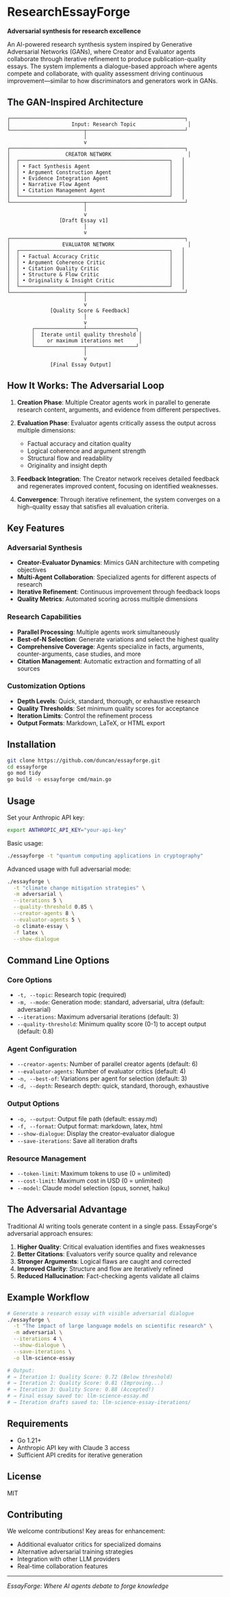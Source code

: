 # ResearchEssayForge

**Adversarial synthesis for research excellence**

An AI-powered research synthesis system inspired by Generative Adversarial Networks (GANs), where Creator and Evaluator agents collaborate through iterative refinement to produce publication-quality essays. The system implements a dialogue-based approach where agents compete and collaborate, with quality assessment driving continuous improvement—similar to how discriminators and generators work in GANs.

## The GAN-Inspired Architecture

```
┌─────────────────────────────────────────────────────────┐
│                    Input: Research Topic                 │
└────────────────────────┬────────────────────────────────┘
                         │
                         v
┌─────────────────────────────────────────────────────────┐
│                  CREATOR NETWORK                         │
│  ┌─────────────────────────────────────────────────┐   │
│  │ • Fact Synthesis Agent                          │   │
│  │ • Argument Construction Agent                   │   │
│  │ • Evidence Integration Agent                    │   │
│  │ • Narrative Flow Agent                          │   │
│  │ • Citation Management Agent                     │   │
│  └─────────────────────────────────────────────────┘   │
└────────────────────────┬────────────────────────────────┘
                         │
                         v
                 [Draft Essay v1]
                         │
                         v
┌─────────────────────────────────────────────────────────┐
│                 EVALUATOR NETWORK                        │
│  ┌─────────────────────────────────────────────────┐   │
│  │ • Factual Accuracy Critic                       │   │
│  │ • Argument Coherence Critic                     │   │
│  │ • Citation Quality Critic                       │   │
│  │ • Structure & Flow Critic                       │   │
│  │ • Originality & Insight Critic                  │   │
│  └─────────────────────────────────────────────────┘   │
└────────────────────────┬────────────────────────────────┘
                         │
                         v
              [Quality Score & Feedback]
                         │
                         v
        ┌────────────────┴────────────────┐
        │  Iterate until quality threshold │
        │    or maximum iterations met     │
        └────────────────┬────────────────┘
                         │
                         v
              [Final Essay Output]
```

## How It Works: The Adversarial Loop

1. **Creation Phase**: Multiple Creator agents work in parallel to generate research content, arguments, and evidence from different perspectives.

2. **Evaluation Phase**: Evaluator agents critically assess the output across multiple dimensions:
   - Factual accuracy and citation quality
   - Logical coherence and argument strength  
   - Structural flow and readability
   - Originality and insight depth

3. **Feedback Integration**: The Creator network receives detailed feedback and regenerates improved content, focusing on identified weaknesses.

4. **Convergence**: Through iterative refinement, the system converges on a high-quality essay that satisfies all evaluation criteria.

## Key Features

### Adversarial Synthesis
- **Creator-Evaluator Dynamics**: Mimics GAN architecture with competing objectives
- **Multi-Agent Collaboration**: Specialized agents for different aspects of research
- **Iterative Refinement**: Continuous improvement through feedback loops
- **Quality Metrics**: Automated scoring across multiple dimensions

### Research Capabilities  
- **Parallel Processing**: Multiple agents work simultaneously
- **Best-of-N Selection**: Generate variations and select the highest quality
- **Comprehensive Coverage**: Agents specialize in facts, arguments, counter-arguments, case studies, and more
- **Citation Management**: Automatic extraction and formatting of all sources

### Customization Options
- **Depth Levels**: Quick, standard, thorough, or exhaustive research
- **Quality Thresholds**: Set minimum quality scores for acceptance
- **Iteration Limits**: Control the refinement process
- **Output Formats**: Markdown, LaTeX, or HTML export

## Installation

```bash
git clone https://github.com/duncan/essayforge.git
cd essayforge
go mod tidy
go build -o essayforge cmd/main.go
```

## Usage

Set your Anthropic API key:
```bash
export ANTHROPIC_API_KEY="your-api-key"
```

Basic usage:
```bash
./essayforge -t "quantum computing applications in cryptography"
```

Advanced usage with full adversarial mode:
```bash
./essayforge \
  -t "climate change mitigation strategies" \
  -m adversarial \
  --iterations 5 \
  --quality-threshold 0.85 \
  --creator-agents 8 \
  --evaluator-agents 5 \
  -o climate-essay \
  -f latex \
  --show-dialogue
```

## Command Line Options

### Core Options
- `-t, --topic`: Research topic (required)
- `-m, --mode`: Generation mode: standard, adversarial, ultra (default: adversarial)
- `--iterations`: Maximum adversarial iterations (default: 3)
- `--quality-threshold`: Minimum quality score (0-1) to accept output (default: 0.8)

### Agent Configuration
- `--creator-agents`: Number of parallel creator agents (default: 6)
- `--evaluator-agents`: Number of evaluator critics (default: 4)
- `-n, --best-of`: Variations per agent for selection (default: 3)
- `-d, --depth`: Research depth: quick, standard, thorough, exhaustive

### Output Options
- `-o, --output`: Output file path (default: essay.md)
- `-f, --format`: Output format: markdown, latex, html
- `--show-dialogue`: Display the creator-evaluator dialogue
- `--save-iterations`: Save all iteration drafts

### Resource Management
- `--token-limit`: Maximum tokens to use (0 = unlimited)
- `--cost-limit`: Maximum cost in USD (0 = unlimited)
- `--model`: Claude model selection (opus, sonnet, haiku)

## The Adversarial Advantage

Traditional AI writing tools generate content in a single pass. EssayForge's adversarial approach ensures:

1. **Higher Quality**: Critical evaluation identifies and fixes weaknesses
2. **Better Citations**: Evaluators verify source quality and relevance
3. **Stronger Arguments**: Logical flaws are caught and corrected
4. **Improved Clarity**: Structure and flow are iteratively refined
5. **Reduced Hallucination**: Fact-checking agents validate all claims

## Example Workflow

```bash
# Generate a research essay with visible adversarial dialogue
./essayforge \
  -t "The impact of large language models on scientific research" \
  -m adversarial \
  --iterations 4 \
  --show-dialogue \
  --save-iterations \
  -o llm-science-essay

# Output:
# → Iteration 1: Quality Score: 0.72 (Below threshold)
# → Iteration 2: Quality Score: 0.81 (Improving...)  
# → Iteration 3: Quality Score: 0.88 (Accepted!)
# → Final essay saved to: llm-science-essay.md
# → Iteration drafts saved to: llm-science-essay-iterations/
```

## Requirements

- Go 1.21+
- Anthropic API key with Claude 3 access
- Sufficient API credits for iterative generation

## License

MIT

## Contributing

We welcome contributions! Key areas for enhancement:
- Additional evaluator critics for specialized domains
- Alternative adversarial training strategies
- Integration with other LLM providers
- Real-time collaboration features

---

*EssayForge: Where AI agents debate to forge knowledge*
